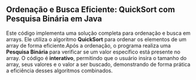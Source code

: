 ## Ordenação e Busca Eficiente: QuickSort com Pesquisa Binária em Java

Este código implementa uma solução completa para ordenação e busca em arrays. Ele utiliza o algoritmo **QuickSort** para ordenar os elementos de um array de forma eficiente.Após a ordenação, o programa realiza uma **Pesquisa Binária** para verificar se um valor específico está presente no array. O código é **interativo**, permitindo que o usuário insira o tamanho do array, seus valores e o valor a ser buscado, demonstrando de forma prática a eficiência desses algoritmos combinados.